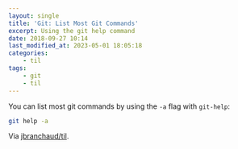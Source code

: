 ```yaml
---
layout: single
title: 'Git: List Most Git Commands'
excerpt: Using the git help command
date: 2018-09-27 10:14
last_modified_at: 2023-05-01 18:05:18
categories:
    - til
tags:
    - git
    - til
---
```


You can list most git commands by using the `-a` flag with `git-help`:

```bash
git help -a
```

Via [jbranchaud/til](https://github.com/jbranchaud/til).
